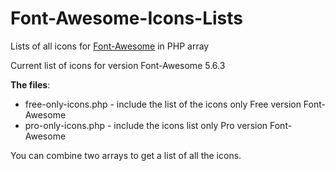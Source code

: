 # Font-Awesome-Icons-Lists
Lists of all icons for [Font-Awesome](https://fontawesome.com/)  in PHP array

Current list of icons for version Font-Awesome 5.6.3

**The files**:
* free-only-icons.php - include the list of the icons only Free version Font-Awesome
* pro-only-icons.php - include the icons list  only Pro version Font-Awesome

You can combine two arrays to get a list of all the icons.